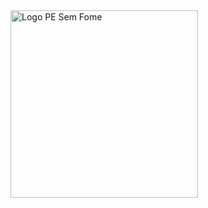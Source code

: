 <img src="https://raw.githubusercontent.com/seu-usuario/pe-sem-fome-assets/main/pe_sem_fome_2.png" alt="Logo PE Sem Fome" width="300">
